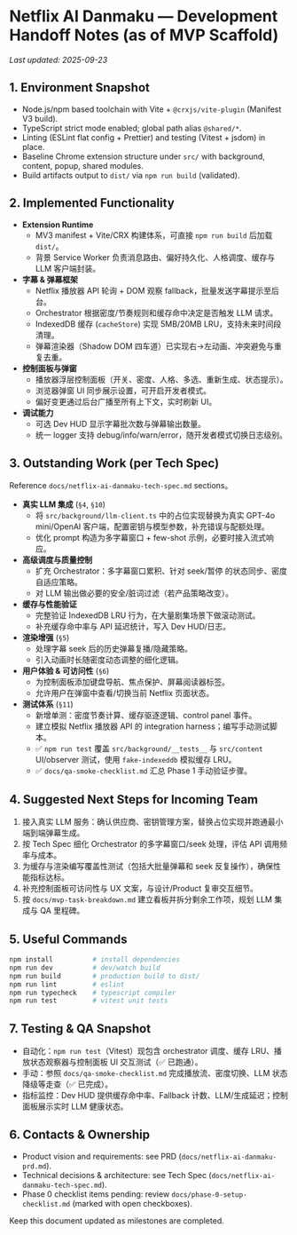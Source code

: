 # Netflix AI Danmaku — Development Handoff Notes (as of MVP Scaffold)

_Last updated: 2025-09-23_

## 1. Environment Snapshot
- Node.js/npm based toolchain with Vite + `@crxjs/vite-plugin` (Manifest V3 build).
- TypeScript strict mode enabled; global path alias `@shared/*`.
- Linting (ESLint flat config + Prettier) and testing (Vitest + jsdom) in place.
- Baseline Chrome extension structure under `src/` with background, content, popup, shared modules.
- Build artifacts output to `dist/` via `npm run build` (validated).

## 2. Implemented Functionality
- **Extension Runtime**
  - MV3 manifest + Vite/CRX 构建体系，可直接 `npm run build` 后加载 `dist/`。
  - 背景 Service Worker 负责消息路由、偏好持久化、人格调度、缓存与 LLM 客户端封装。
- **字幕 & 弹幕框架**
  - Netflix 播放器 API 轮询 + DOM 观察 fallback，批量发送字幕提示至后台。
  - Orchestrator 根据密度/节奏规则和缓存命中决定是否触发 LLM 请求。
  - IndexedDB 缓存 (`cacheStore`) 实现 5MB/20MB LRU，支持未来时间段清理。
  - 弹幕渲染器（Shadow DOM 四车道）已实现右→左动画、冲突避免与重复去重。
- **控制面板与弹窗**
  - 播放器浮层控制面板（开关、密度、人格、多选、重新生成、状态提示）。
  - 浏览器弹窗 UI 同步展示设置，可开启开发者模式。
  - 偏好变更通过后台广播至所有上下文，实时刷新 UI。
- **调试能力**
  - 可选 Dev HUD 显示字幕批次数与弹幕输出数量。
  - 统一 logger 支持 debug/info/warn/error，随开发者模式切换日志级别。

## 3. Outstanding Work (per Tech Spec)
Reference `docs/netflix-ai-danmaku-tech-spec.md` sections。
- **真实 LLM 集成** (`§4`, `§10`)
  - 将 `src/background/llm-client.ts` 中的占位实现替换为真实 GPT-4o mini/OpenAI 客户端，配置密钥与模型参数，补充错误与配额处理。
  - 优化 prompt 构造为多字幕窗口 + few-shot 示例，必要时接入流式响应。
- **高级调度与质量控制**
  - 扩充 Orchestrator：多字幕窗口累积、针对 seek/暂停 的状态同步、密度自适应策略。
  - 对 LLM 输出做必要的安全/脏词过滤（若产品策略改变）。
- **缓存与性能验证**
  - 完整验证 IndexedDB LRU 行为，在大量剧集场景下做滚动测试。
  - 补充缓存命中率与 API 延迟统计，写入 Dev HUD/日志。
- **渲染增强** (`§5`)
  - 处理字幕 seek 后的历史弹幕复播/隐藏策略。
  - 引入动画时长随密度动态调整的细化逻辑。
- **用户体验 & 可访问性** (`§6`)
  - 为控制面板添加键盘导航、焦点保护、屏幕阅读器标签。
  - 允许用户在弹窗中查看/切换当前 Netflix 页面状态。
- **测试体系** (`§11`)
  - 新增单测：密度节奏计算、缓存驱逐逻辑、control panel 事件。
  - 建立模拟 Netflix 播放器 API 的 integration harness；编写手动测试脚本。
  - ✅ `npm run test` 覆盖 `src/background/__tests__` 与 `src/content` UI/observer 测试，使用 `fake-indexeddb` 模拟缓存 LRU。
  - ✅ `docs/qa-smoke-checklist.md` 汇总 Phase 1 手动验证步骤。

## 4. Suggested Next Steps for Incoming Team
1. 接入真实 LLM 服务：确认供应商、密钥管理方案，替换占位实现并跑通最小端到端弹幕生成。
2. 按 Tech Spec 细化 Orchestrator 的多字幕窗口/seek 处理，评估 API 调用频率与成本。
3. 为缓存与渲染编写覆盖性测试（包括大批量弹幕和 seek 反复操作），确保性能指标达标。
4. 补充控制面板可访问性与 UX 文案，与设计/Product 复审交互细节。
5. 按 `docs/mvp-task-breakdown.md` 建立看板并拆分剩余工作项，规划 LLM 集成与 QA 里程碑。

## 5. Useful Commands
```bash
npm install          # install dependencies
npm run dev          # dev/watch build
npm run build        # production build to dist/
npm run lint         # eslint
npm run typecheck    # typescript compiler
npm run test         # vitest unit tests
```

## 7. Testing & QA Snapshot
- 自动化：`npm run test`（Vitest）现包含 orchestrator 调度、缓存 LRU、播放状态观察器与控制面板 UI 交互测试（✅ 已跑通）。
- 手动：参照 `docs/qa-smoke-checklist.md` 完成播放流、密度切换、LLM 状态降级等走查（✅ 已完成）。
- 指标监控：Dev HUD 提供缓存命中率、Fallback 计数、LLM/生成延迟；控制面板展示实时 LLM 健康状态。

## 6. Contacts & Ownership
- Product vision and requirements: see PRD (`docs/netflix-ai-danmaku-prd.md`).
- Technical decisions & architecture: see Tech Spec (`docs/netflix-ai-danmaku-tech-spec.md`).
- Phase 0 checklist items pending: review `docs/phase-0-setup-checklist.md` (marked with open checkboxes).

Keep this document updated as milestones are completed.
